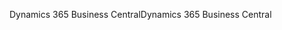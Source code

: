 <span data-ttu-id="0ce8c-101">Dynamics 365 Business Central</span><span class="sxs-lookup"><span data-stu-id="0ce8c-101">Dynamics 365 Business Central</span></span>
